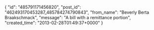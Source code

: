  {
   "id": "485791171456820",
   "post_id": "462493170453287_485784274790843",
   "from_name": "Beverly Berta Braakschmack",
   "message": "A bill with a remittance portion",
   "created_time": "2013-02-28T01:49:37+0000"
 }
